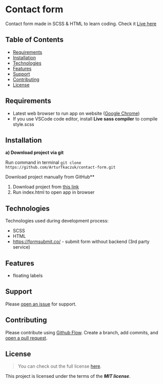 # Contact form

Contact form made in SCSS & HTML to learn coding. Check it [Live here](https://contact-form-at.netlify.app)

## Table of Contents

- [Requirements](#requirements)
- [Installation](#installation)
- [Technologies](#technologies)
- [Features](#features)
- [Support](#support)
- [Contributing](#contributing)
- [License](#license)

## Requirements

- Latest web browser to run app on website ([Google Chrome](https://www.google.com/intl/en_en/chrome/))
- If you use VSCode code editor, install **Live sass compiler** to compile style.scss

## Installation

**a) Download project via git**

Run command in terminal `git clone https://github.com/ArturTkaczuk/contact-form.git`

Download project manually from GitHub**

1. Download project from [this link](https://github.com/ArturTkaczuk/contact-form/archive/refs/heads/main.zip)
2. Run index.html to open app in browser

## Technologies

Technologies used during development process:

- SCSS
- HTML
- https://formsubmit.co/ - submit form without backend (3rd party service)

## Features

- floating labels

## Support

Please [open an issue](https://github.com/ArturTkaczuk/contact-form/issues) for support.

## Contributing

Please contribute using [Github Flow](https://guides.github.com/introduction/flow/). Create a branch, add commits, and [open a pull request](https://github.com/ArturTkaczuk/contact-form/compare).

## License
>You can check out the full license [here](https://github.com/ArturTkaczuk/contact-form/blob/main/LICENSE).

This project is licensed under the terms of the ***MIT license***.
